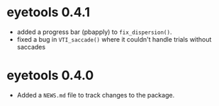 # eyetools 0.4.1

* added a progress bar (pbapply) to `fix_dispersion()`.
* fixed a bug in `VTI_saccade()` where it couldn't handle trials without saccades 


# eyetools 0.4.0

* Added a `NEWS.md` file to track changes to the package.
